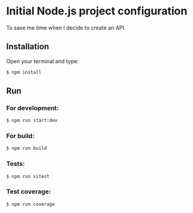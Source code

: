 # Initial Node.js project configuration

To save me time when I decide to create an API.

## Installation

Open your terminal and type:

```bash
$ npm install
```

## Run

### For development:

```bash
$ npm run start:dev
```

### For build:

```bash
$ npm run build
```

### Tests:

```bash
$ npm run vitest
```

### Test coverage:

```bash
$ npm run coverage
```
